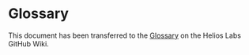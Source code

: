 # Glossary

This document has been transferred to the [Glossary](https://github.com/helios-network/HIP/wiki/glossary) on the Helios Labs GitHub Wiki.
